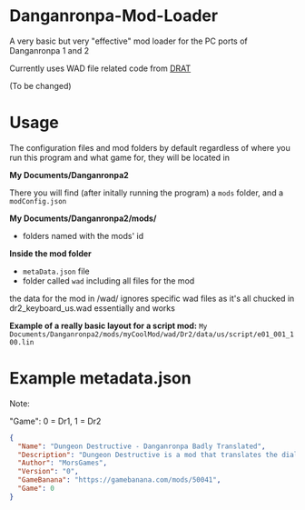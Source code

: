 # Danganronpa-Mod-Loader
A very basic but very "effective" mod loader for the PC ports of Danganronpa 1 and 2

Currently uses WAD file related code from [DRAT](https://github.com/Liquid-S/Danganronpa-Another-Tool)

(To be changed)
# Usage
The configuration files and mod folders by default regardless of where you run this program and what game for, they will be located in 

**My Documents/Danganronpa2**

There you will find (after initally running the program) a ```mods``` folder, and a ```modConfig.json```

**My Documents/Danganronpa2/mods/**
+ folders named with the mods' id

**Inside the mod folder**
+ ```metaData.json``` file
+ folder called ```wad``` including all files for the mod

the data for the mod in /wad/ ignores specific wad files as it's all chucked in dr2_keyboard_us.wad essentially and works

**Example of a really basic layout for a script mod:**
```My Documents/Danganronpa2/mods/myCoolMod/wad/Dr2/data/us/script/e01_001_100.lin```


# Example metadata.json
Note: 

"Game": 0 = Dr1, 1 = Dr2

```json
{
  "Name": "Dungeon Destructive - Danganronpa Badly Translated",
  "Description": "Dungeon Destructive is a mod that translates the dialogue from the first 2 chapters of the game into random languages 10 times in a row to come up with funny results.",
  "Author": "MorsGames",
  "Version": "0",
  "GameBanana": "https://gamebanana.com/mods/50041",
  "Game": 0
}

